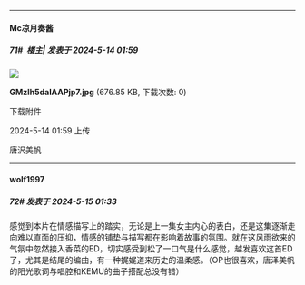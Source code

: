 ﻿
*****

####  Mc凉月奏酱  
##### 71#         楼主| 发表于 2024-5-14 01:59

<img src="https://img.saraba1st.com/forum/202405/14/015916v2jvf2mgk0f0cfmd.jpg" referrerpolicy="no-referrer">

<strong>GMzIh5daIAAPjp7.jpg</strong> (676.85 KB, 下载次数: 0)

下载附件

2024-5-14 01:59 上传

唐沢美帆


*****

####  wolf1997  
##### 72#       发表于 2024-5-15 01:33

感觉到本片在情感描写上的踏实，无论是上一集女主内心的表白，还是这集逐渐走向难以直面的压抑，情感的铺垫与描写都在影响着故事的氛围。就在这风雨欲来的气氛中忽然接入香菜的ED，切实感受到松了一口气是什么感觉，越发喜欢这首ED了，尤其是结尾的编曲，有一种娓娓道来历史的温柔感。（OP也很喜欢，唐泽美帆的阳光歌词与唱腔和KEMU的曲子搭配总没有错）

